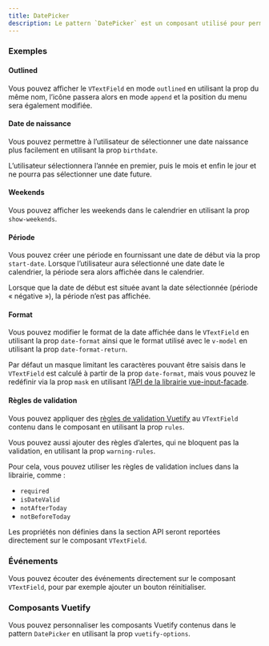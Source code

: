 ```yaml
---
title: DatePicker
description: Le pattern `DatePicker` est un composant utilisé pour permettre à l’utilisateur de sélectionner ou de saisir une date.
---
```


<doc-tabs>

<doc-tab-item label="Utilisation">

<doc-usage name="date-picker"></doc-usage>

### Exemples

#### Outlined

Vous pouvez afficher le `VTextField` en mode `outlined` en utilisant la prop du même nom, l’icône passera alors en mode `append` et la position du menu sera également modifiée.

<doc-example file="date-picker/outlined"></doc-example>

#### Date de naissance

Vous pouvez permettre à l’utilisateur de sélectionner une date naissance plus facilement en utilisant la prop `birthdate`.

<doc-alert type="info">
L’utilisateur sélectionnera l’année en premier, puis le mois et enfin le jour et ne pourra pas sélectionner une date future.
</doc-alert>

<doc-example file="date-picker/birthdate"></doc-example>

#### Weekends

Vous pouvez afficher les weekends dans le calendrier en utilisant la prop `show-weekends`.

<doc-example file="date-picker/weekends"></doc-example>

#### Période

Vous pouvez créer une période en fournissant une date de début via la prop `start-date`. Lorsque l’utilisateur aura sélectionné une date date le calendrier, la période sera alors affichée dans le calendrier.

<doc-alert type="info">
Lorsque que la date de début est située avant la date sélectionnée (période « négative »), la période n’est pas affichée.
</doc-alert>

<doc-example file="date-picker/range"></doc-example>

#### Format

Vous pouvez modifier le format de la date affichée dans le `VTextField` en utilisant la prop `date-format` ainsi que le format utilisé avec le `v-model` en utilisant la prop `date-format-return`.

<doc-alert type="info">

Par défaut un masque limitant les caractères pouvant être saisis dans le `VTextField` est calculé à partir de la prop `date-format`, mais vous pouvez le redéfinir via la prop `mask` en utilisant l’[API de la librairie vue-input-facade](https://ronaldjerez.github.io/vue-input-facade/).

</doc-alert>

<doc-example file="date-picker/format"></doc-example>

#### Règles de validation

Vous pouvez appliquer des [règles de validation Vuetify](https://vuetifyjs.com/fr-FR/components/inputs/#rules) au `VTextField` contenu dans le composant en utilisant la prop `rules`.

Vous pouvez aussi ajouter des règles d’alertes, qui ne bloquent pas la validation, en utilisant la prop `warning-rules`.

Pour cela, vous pouvez utiliser les règles de validation inclues dans la librairie, comme :
- `required`
- `isDateValid`
- `notAfterToday`
- `notBeforeToday`

<doc-example file="date-picker/rules"></doc-example>

</doc-tab-item>

<doc-tab-item label="API">

<doc-alert type="info">

Les propriétés non définies dans la section API seront reportées directement sur le composant `VTextField`.

</doc-alert>

<doc-api name="date-picker"></doc-api>
</doc-tab-item>

<doc-tab-item label="Personnalisation">

### Événements

Vous pouvez écouter des événements directement sur le composant `VTextField`, pour par exemple ajouter un bouton réinitialiser.

<doc-example file="date-picker/events"></doc-example>

### Composants Vuetify

Vous pouvez personnaliser les composants Vuetify contenus dans le pattern `DatePicker` en utilisant la prop `vuetify-options`.

<doc-example file="date-picker/options"></doc-example>

</doc-tab-item>

</doc-tabs>
